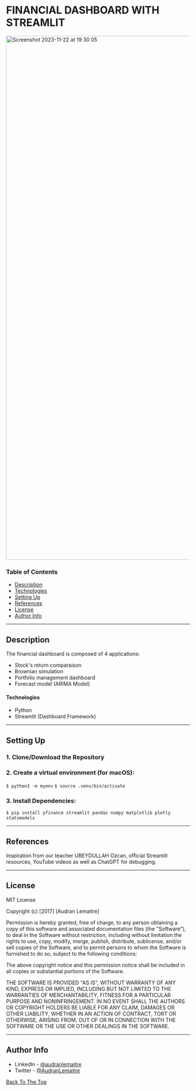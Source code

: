 # FINANCIAL DASHBOARD WITH STREAMLIT


<img width="1431" alt="Screenshot 2023-11-22 at 19 30 05" src="https://github.com/audran-lemaitre/Python-for-Finance/assets/100149496/fc3ec418-4541-451d-b15f-b3b89cc91c22">

### Table of Contents

- [Description](#description)
- [Technologies](#technologies)
- [Setting Up](#setting-up)
- [References](#references)
- [License](#license)
- [Author Info](#author-info)

---

## Description

The financial dashboard is composed of 4 applications:
 - Stock's return comparaison
 - Brownian simulation
 - Portfolio management dashboard
 - Forecast model (ARIMA Model)

#### Technologies

- Python
- Streamlit (Dashboard Framework)

---

## Setting Up
### 1. Clone/Download the Repository

### 2. Create a virtual environment (for macOS):
`$ python3 -m myenv` 
`$ source .venv/bin/activate`
### 3. Install Dependencies:
`$ pip install yfinance streamlit pandas numpy matplotlib plotly statsmodels`

---

## References
Inspiration from our teacher UBEYDULLAH Ozcan, official Streamlit resources, YouTube videos as well as ChatGPT for debugging.

---

## License

MIT License

Copyright (c) [2017] [Audran Lemaitre]

Permission is hereby granted, free of charge, to any person obtaining a copy
of this software and associated documentation files (the "Software"), to deal
in the Software without restriction, including without limitation the rights
to use, copy, modify, merge, publish, distribute, sublicense, and/or sell
copies of the Software, and to permit persons to whom the Software is
furnished to do so, subject to the following conditions:

The above copyright notice and this permission notice shall be included in all
copies or substantial portions of the Software.

THE SOFTWARE IS PROVIDED "AS IS", WITHOUT WARRANTY OF ANY KIND, EXPRESS OR
IMPLIED, INCLUDING BUT NOT LIMITED TO THE WARRANTIES OF MERCHANTABILITY,
FITNESS FOR A PARTICULAR PURPOSE AND NONINFRINGEMENT. IN NO EVENT SHALL THE
AUTHORS OR COPYRIGHT HOLDERS BE LIABLE FOR ANY CLAIM, DAMAGES OR OTHER
LIABILITY, WHETHER IN AN ACTION OF CONTRACT, TORT OR OTHERWISE, ARISING FROM,
OUT OF OR IN CONNECTION WITH THE SOFTWARE OR THE USE OR OTHER DEALINGS IN THE
SOFTWARE.

---

## Author Info

- LinkedIn - [@audranlemaitre](https://www.linkedin.com/in/audranlemaitre/)
- Twitter - [@AudranLemaitre](https://twitter.com/AudranLemaitre)

[Back To The Top](#description)
